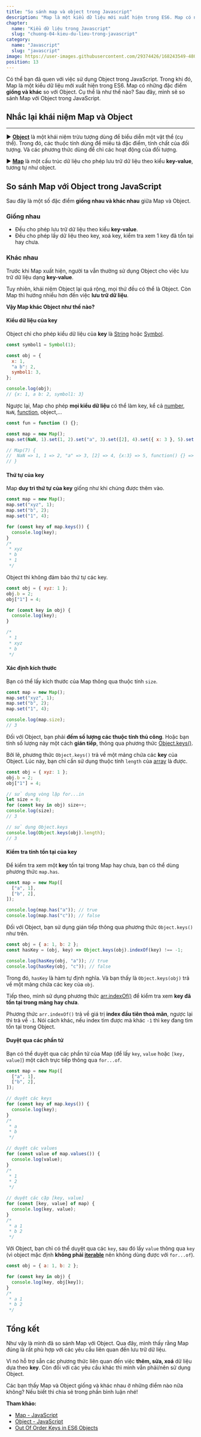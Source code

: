 ```yaml
---
title: "So sánh map và object trong Javascript"
description: "Map là một kiểu dữ liệu mới xuất hiện trong ES6. Map có những đặc điểm giống và khác so với Object. Cụ thể là như thế nào? Sau đây, mình sẽ so sánh Map với Object trong JavaScript."
chapter:
  name: "Kiểu dữ liệu trong Javascript"
  slug: "chuong-04-kieu-du-lieu-trong-javascript"
category:
  name: "Javascript"
  slug: "javascript"
image: https://user-images.githubusercontent.com/29374426/168243549-4803ac2f-e047-4230-8cad-6a059f529826.png
position: 13
---
```


Có thể bạn đã quen với việc sử dụng Object trong JavaScript. Trong khi đó, Map là một kiểu dữ liệu mới xuất hiện trong ES6. Map có những đặc điểm **giống và khác** so với Object. Cụ thể là như thế nào? Sau đây, mình sẽ so sánh Map với Object trong JavaScript.

## Nhắc lại khái niệm Map và Object

---

► **[Object](/bai-viet/javascript/object-la-gi-object-trong-javascript)** là một khái niệm trừu tượng dùng để biểu diễn một vật thể (cụ thể). Trong đó, các thuộc tính dùng để miêu tả đặc điểm, tính chất của đối tượng. Và các phương thức dùng để chỉ các hoạt động của đối tượng.

► **[Map](/bai-viet/javascript/map-trong-javascript)** là một cấu trúc dữ liệu cho phép lưu trữ dữ liệu theo kiểu **key-value**, tương tự như object.

## So sánh Map với Object trong JavaScript

Sau đây là một số đặc điểm **giống nhau và khác nhau** giữa Map và Object.

### Giống nhau

- Đều cho phép lưu trữ dữ liệu theo kiểu **key-value**.
- Đều cho phép lấy dữ liệu theo key, xoá key, kiểm tra xem 1 key đã tồn tại hay chưa.

### Khác nhau

Trước khi Map xuất hiện, người ta vẫn thường sử dụng Object cho việc lưu trữ dữ liệu dạng **key-value**.

Tuy nhiên, khái niệm Object lại quá rộng, mọi thứ đều có thể là Object. Còn Map thì hướng nhiều hơn đến việc **lưu trữ dữ liệu**.

**Vậy Map khác Object như thế nào?**

#### Kiểu dữ liệu của key

Object chỉ cho phép kiểu dữ liệu của **key** là [String](/bai-viet/javascript/cac-kieu-du-lieu-trong-javascript) hoặc [Symbol](https://developer.mozilla.org/vi/docs/Web/JavaScript/Reference/Global_Objects/Symbol).

```js
const symbol1 = Symbol(1);

const obj = {
  x: 1,
  "a b": 2,
  symbol1: 3,
};

console.log(obj);
// {x: 1, a b: 2, symbol1: 3}
```

Ngược lại, Map cho phép **mọi kiểu dữ liệu** có thể làm key, kể cả [number](/bai-viet/javascript/cac-kieu-du-lieu-trong-javascript), `NaN`, [function](/bai-viet/javascript/ham-trong-javascript), object,...

```js
const fun = function () {};

const map = new Map();
map.set(NaN, 1).set(1, 2).set("a", 3).set([2], 4).set({ x: 3 }, 5).set(fun, 6);

// Map(7) {
//  NaN => 1, 1 => 2, "a" => 3, [2] => 4, {x:3} => 5, function() {} => 6
// }
```

#### Thứ tự của key

Map **duy trì thứ tự của key** giống như khi chúng được thêm vào.

```js
const map = new Map();
map.set("xyz", 1);
map.set("b", 2);
map.set("1", 4);

for (const key of map.keys()) {
  console.log(key);
}
/*
 * xyz
 * b
 * 1
 */
```

Object thì không đảm bảo thứ tự các key.

```js
const obj = { xyz: 1 };
obj.b = 2;
obj["1"] = 4;

for (const key in obj) {
  console.log(key);
}

/*
 * 1
 * xyz
 * b
 */
```

#### Xác định kích thước

Bạn có thể lấy kích thước của Map thông qua thuộc tính `size`.

```js
const map = new Map();
map.set("xyz", 1);
map.set("b", 2);
map.set("1", 4);

console.log(map.size);
// 3
```

Đối với Object, bạn phải **đếm số lượng các thuộc tính thủ công**. Hoặc bạn tính số lượng này một cách **gián tiếp**, thông qua phương thức [Object.keys()](https://developer.mozilla.org/en-US/docs/Web/JavaScript/Reference/Global_Objects/Object/keys).

Bởi lẽ, phương thức `Object.keys()` trả về một mảng chứa các **key** của Object. Lúc này, bạn chỉ cần sử dụng thuộc tính `length` của [array](/bai-viet/javascript/mang-array-trong-javascript) là được.

```js
const obj = { xyz: 1 };
obj.b = 2;
obj["1"] = 4;

// sử dụng vòng lặp for...in
let size = 0;
for (const key in obj) size++;
console.log(size);
// 3

// sử dụng Object.keys
console.log(Object.keys(obj).length);
// 3
```

#### Kiểm tra tính tồn tại của key

Để kiểm tra xem một **key** tồn tại trong Map hay chưa, bạn có thể dùng phương thức `map.has`.

```js
const map = new Map([
  ["a", 1],
  ["b", 2],
]);

console.log(map.has("a")); // true
console.log(map.has("c")); // false
```

Đối với Object, bạn sử dụng gián tiếp thông qua phương thức `Object.keys()` như trên.

```js
const obj = { a: 1, b: 2 };
const hasKey = (obj, key) => Object.keys(obj).indexOf(key) !== -1;

console.log(hasKey(obj, "a")); // true
console.log(hasKey(obj, "c")); // false
```

Trong đó, `hasKey` là hàm tự định nghĩa. Và bạn thấy là `Object.keys(obj)` trả về một mảng chứa các key của `obj`.

Tiếp theo, mình sử dụng phương thức [arr.indexOf()](https://developer.mozilla.org/vi/docs/Web/JavaScript/Reference/Global_Objects/Array/indexOf) để kiểm tra xem **key đã tồn tại trong mảng hay chưa**.

Phương thức `arr.indexOf()` trả về giá trị **index đầu tiên thoả mãn**, ngược lại thì trả về `-1`. Nói cách khác, nếu index tìm được mà khác `-1` thì key đang tìm tồn tại trong Object.

#### Duyệt qua các phần tử

Bạn có thể duyệt qua các phần tử của Map (để lấy `key`, `value` hoặc `[key, value]`) một cách trực tiếp thông qua `for...of`.

```js
const map = new Map([
  ["a", 1],
  ["b", 2],
]);

// duyệt các keys
for (const key of map.keys()) {
  console.log(key);
}
/*
 * a
 * b
 */

// duyệt các values
for (const value of map.values()) {
  console.log(value);
}
/*
 * 1
 * 2
 */

// duyệt các cặp [key, value]
for (const [key, value] of map) {
  console.log(key, value);
}
/*
 * a 1
 * b 2
 */
```

Với Object, bạn chỉ có thể duyệt qua các `key`, sau đó lấy `value` thông qua `key` (vì object mặc định **không phải [iterable](/bai-viet/javascript/iterable-trong-javascript)** nên không dùng được với `for...of`).

```js
const obj = { a: 1, b: 2 };

for (const key in obj) {
  console.log(key, obj[key]);
}
/*
 * a 1
 * b 2
 */
```

## Tổng kết

Như vậy là mình đã so sánh Map với Object. Qua đây, mình thấy rằng Map đúng là rất phù hợp với các yêu cầu liên quan đến lưu trữ dữ liệu.

Vì nó hỗ trợ sẵn các phương thức liên quan đến việc **thêm, sửa, xoá** dữ liệu dựa theo **key**. Còn đối với các yêu cầu khác thì mình vẫn phải/nên sử dụng Object.

Các bạn thấy Map và Object giống và khác nhau ở những điểm nào nữa không? Nếu biết thì chia sẻ trong phần bình luận nhé!

**Tham khảo:**

- [Map - JavaScript](https://developer.mozilla.org/en-US/docs/Web/JavaScript/Reference/Global_Objects/Map)
- [Object - JavaScript](https://developer.mozilla.org/en-US/docs/Web/JavaScript/Reference/Global_Objects/Object)
- [Out Of Order Keys in ES6 Objects](https://hackernoon.com/out-of-order-keys-in-es6-objects-d5cede7dc92e)
